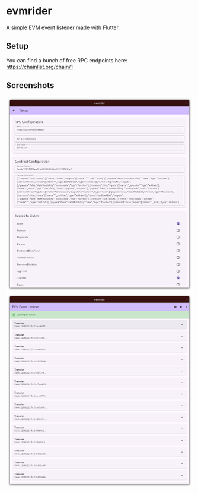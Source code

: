 # evmrider

A simple EVM event listener made with Flutter.

## Setup

You can find a bunch of free RPC endpoints here: https://chainlist.org/chain/1

## Screenshots

![setup screen](screenshots/1.png)
![event screen](screenshots/2.png)